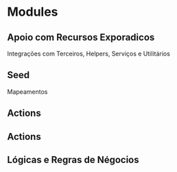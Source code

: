 # Modules

## Apoio com Recursos Exporadicos

Integrações com Terceiros, Helpers, Serviços e Utilitários

## Seed

Mapeamentos

## Actions


## Actions

## Lógicas e Regras de Négocios

